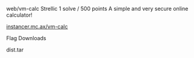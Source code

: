 web/vm-calc
Strellic
1 solve / 500 points
A simple and very secure online calculator!

[instancer.mc.ax/vm-calc](https://instancer.mc.ax/vm-calc)

Flag
Downloads

dist.tar
